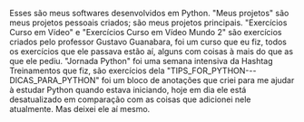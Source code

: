 Esses são meus softwares desenvolvidos em Python. 
"Meus projetos" são meus projetos pessoais criados; são meus projetos principais.
"Exercícios Curso em Vídeo" e "Exercícios Curso em Vídeo Mundo 2" são exercícios criados pelo professor Gustavo Guanabara, foi um curso que eu fiz, todos os exercícios que ele passava estão aí, alguns com coisas à mais do que as que ele pediu.
"Jornada Python" foi uma semana intensiva da Hashtag Treinamentos que fiz, são exercícios dela
"TIPS_FOR_PYTHON---DICAS_PARA_PYTHON" foi um bloco de anotações que criei para me ajudar à estudar Python quando estava iniciando, hoje em dia ele está desatualizado em comparação com as coisas que adicionei nele atualmente. Mas deixei ele aí mesmo.

